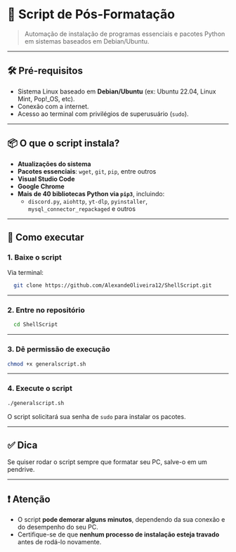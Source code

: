 # 📘 Script de Pós-Formatação

> Automação de instalação de programas essenciais e pacotes Python em sistemas baseados em Debian/Ubuntu.

---

## 🛠️ Pré-requisitos

- Sistema Linux baseado em **Debian/Ubuntu** (ex: Ubuntu 22.04, Linux Mint, Pop!_OS, etc).
- Conexão com a internet.
- Acesso ao terminal com privilégios de superusuário (`sudo`).

---

## 📦 O que o script instala?

- **Atualizações do sistema**
- **Pacotes essenciais**: `wget`, `git`, `pip`, entre outros
- **Visual Studio Code**
- **Google Chrome**
- **Mais de 40 bibliotecas Python via `pip3`**, incluindo:
  - `discord.py`, `aiohttp`, `yt-dlp`, `pyinstaller`, `mysql_connector_repackaged` e outros

---

## 🚀 Como executar

### 1. Baixe o script

Via terminal:
```bash
  git clone https://github.com/AlexandeOliveira12/ShellScript.git
```

---

### 2. Entre no repositório
```bash
  cd ShellScript
```

---

### 3. Dê permissão de execução
```bash
chmod +x generalscript.sh
```

---

### 4. Execute o script
```bash
./generalscript.sh
```

O script solicitará sua senha de `sudo` para instalar os pacotes.

---

## ✅ Dica
Se quiser rodar o script sempre que formatar seu PC, salve-o em um pendrive.

---

## ❗ Atenção
- O script **pode demorar alguns minutos**, dependendo da sua conexão e do desempenho do seu PC.
- Certifique-se de que **nenhum processo de instalação esteja travado** antes de rodá-lo novamente.
